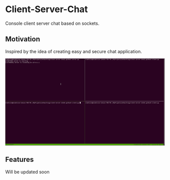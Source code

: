 # Client-Server-Chat

Console client server chat based on sockets.

## Motivation

Inspired by the idea of creating easy and secure chat application.

![](tmux_record.gif)

## Features

Will be updated soon
